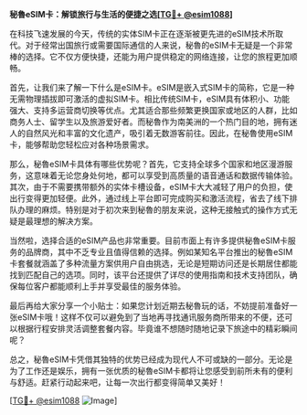 **秘魯eSIM卡：解锁旅行与生活的便捷之选[[TG💪+ @esim1088](https://t.me/s/esim1088)]**

在科技飞速发展的今天，传统的实体SIM卡正在逐渐被更先进的eSIM技术所取代。对于经常出国旅行或需要国际通信的人来说，秘魯的eSIM卡无疑是一个非常棒的选择。它不仅方便快捷，还能为用户提供稳定的网络连接，让您的旅程更加顺畅。

首先，让我们来了解一下什么是eSIM卡。eSIM是嵌入式SIM卡的简称，它是一种无需物理插拔即可激活的虚拟SIM卡。相比传统SIM卡，eSIM具有体积小、功能强大、支持多运营商切换等优点。尤其适合那些频繁更换国家或地区的人群，比如商务人士、留学生以及旅游爱好者。而秘魯作为南美洲的一个热门目的地，拥有迷人的自然风光和丰富的文化遗产，吸引着无数游客前往。因此，在秘魯使用eSIM卡，能够帮助您轻松应对各种场景需求。

那么，秘魯eSIM卡具体有哪些优势呢？首先，它支持全球多个国家和地区漫游服务，这意味着无论您身处何地，都可以享受到高质量的语音通话和数据传输体验。其次，由于不需要携带额外的实体卡槽设备，eSIM卡大大减轻了用户的负担，使出行变得更加轻便。此外，通过线上平台即可完成购买和激活流程，省去了线下排队办理的麻烦。特别是对于初次来到秘魯的朋友来说，这种无接触式的操作方式无疑是最理想的解决方案。

当然啦，选择合适的eSIM产品也非常重要。目前市面上有许多提供秘魯eSIM卡服务的品牌商，其中不乏专业且值得信赖的选择。例如某知名平台推出的秘魯eSIM卡套餐就涵盖了多种流量方案供用户自由挑选，无论是短期访问还是长期居住都能找到匹配自己的选项。同时，该平台还提供了详尽的使用指南和技术支持团队，确保每位客户都能顺利上手并享受最佳的服务体验。

最后再给大家分享一个小贴士：如果您计划近期去秘魯玩的话，不妨提前准备好一张eSIM卡哦！这样不仅可以避免到了当地再寻找通讯服务商所带来的不便，还可以根据行程安排灵活调整套餐内容。毕竟谁不想随时随地记录下旅途中的精彩瞬间呢？

总之，秘魯eSIM卡凭借其独特的优势已经成为现代人不可或缺的一部分。无论是为了工作还是娱乐，拥有一张优质的秘魯eSIM卡都将让您感受到前所未有的便利与舒适。赶紧行动起来吧，让每一次出行都变得简单又美好！

[[TG💪+ @esim1088](https://t.me/s/esim1088) ![Image](https://i.postimg.cc/4NQfJmqS/Snipaste-2025-05-13-00-14-12.png)]